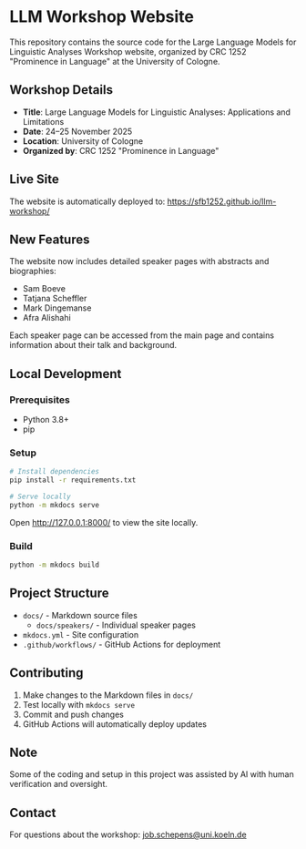 # LLM Workshop Website

This repository contains the source code for the Large Language Models for Linguistic Analyses Workshop website, organized by CRC 1252 "Prominence in Language" at the University of Cologne.

## Workshop Details
- **Title**: Large Language Models for Linguistic Analyses: Applications and Limitations
- **Date**: 24–25 November 2025
- **Location**: University of Cologne
- **Organized by**: CRC 1252 "Prominence in Language"

## Live Site
The website is automatically deployed to: https://sfb1252.github.io/llm-workshop/

## New Features
The website now includes detailed speaker pages with abstracts and biographies:
- Sam Boeve
- Tatjana Scheffler
- Mark Dingemanse
- Afra Alishahi

Each speaker page can be accessed from the main page and contains information about their talk and background.

## Local Development

### Prerequisites
- Python 3.8+
- pip

### Setup
```bash
# Install dependencies
pip install -r requirements.txt

# Serve locally
python -m mkdocs serve
```

Open http://127.0.0.1:8000/ to view the site locally.

### Build
```bash
python -m mkdocs build
```

## Project Structure
- `docs/` - Markdown source files
  - `docs/speakers/` - Individual speaker pages
- `mkdocs.yml` - Site configuration
- `.github/workflows/` - GitHub Actions for deployment

## Contributing
1. Make changes to the Markdown files in `docs/`
2. Test locally with `mkdocs serve`
3. Commit and push changes
4. GitHub Actions will automatically deploy updates

## Note
Some of the coding and setup in this project was assisted by AI with human verification and oversight.

## Contact
For questions about the workshop: job.schepens@uni.koeln.de
